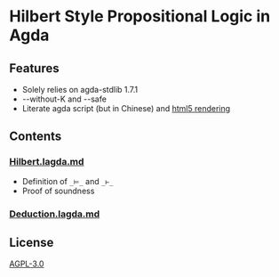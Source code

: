 # Hilbert Style Propositional Logic in Agda

## Features

- Solely relies on agda-stdlib 1.7.1
- --without-K and --safe
- Literate agda script (but in Chinese) and [html5 rendering](https://choukh.github.io/HilbertSystem/Hilbert.html)

## Contents

### [Hilbert.lagda.md](https://github.com/choukh/HilbertSystem/blob/main/src/Hilbert.lagda.md)

- Definition of `_⊨_` and `_⊢_`
- Proof of soundness

### [Deduction.lagda.md](https://github.com/choukh/HilbertSystem/blob/main/src/Deduction.lagda.md)

## License

[AGPL-3.0](https://github.com/choukh/HilbertSystem/blob/main/LICENSE)
